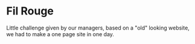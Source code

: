 # Fil Rouge

Little challenge given by our managers, based on a "old" looking website, we had to make a one page site in one day.

